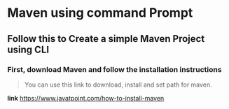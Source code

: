 # Maven using command Prompt
##  Follow this to Create a simple Maven Project using CLI
### First, download Maven and follow the installation instructions
> You can use this link to download, install and set path for maven.

**link** https://www.javatpoint.com/how-to-install-maven


